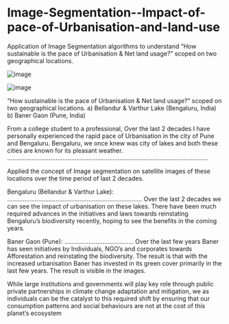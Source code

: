 # Image-Segmentation--Impact-of-pace-of-Urbanisation-and-land-use
Application of Image Segmentation algorithms to understand “How sustainable is the pace of Urbanisation &amp; Net land usage?” scoped on two geographical locations.

![image](https://user-images.githubusercontent.com/98158660/155887622-72385e0b-c787-41d7-ba6b-dac25569d8ad.png)

![image](https://user-images.githubusercontent.com/98158660/155887663-258ef8cf-774f-458a-89fc-b835d9d2621f.png)


“How sustainable is the pace of Urbanisation & Net land usage?” scoped on two geographical locations.
a)      Bellandur & Varthur Lake (Bengaluru, India)
b)     Baner Gaon (Pune, India)

From a college student to a professional, Over the last 2 decades I have personally experienced the rapid pace of Urbanisation in the city of Pune and Bengaluru.
Bengaluru, we once knew was city of lakes and both these cities are known for its pleasant weather.
....................................................................................................................

Applied the concept of Image segmentation on satellite images of these locations over the time period of last 2 decades.

Bengaluru (Bellandur & Varthur Lake):
..............................................................................
Over the last 2 decades we can see the impact of urbanisation on these lakes. There have been much required advances in the initiatives and laws towards reinstating Bengaluru’s biodiversity recently, hoping to see the benefits in the coming years.

Baner Gaon (Pune):
........................................
Over the last few years Baner has seen initiatives by Individuals, NGO’s and corporates towards Afforestation and reinstating the biodiversity. The result is that with the increased urbanisation Baner has invested in its green cover primarily in the last few years. The result is visible in the images.


While large institutions and governments will play key role through public private partnerships in climate change adaptation and mitigation, we as individuals can be the catalyst to this required shift by ensuring that our consumption patterns and social behaviours are not at the cost of this planet’s ecosystem
